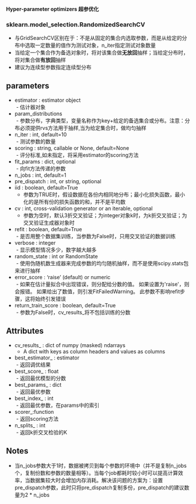 #### Hyper-parameter optimizers 超参优化 <br>
### sklearn.model_selection.RandomizedSearchCV <br>
- 与GridSearchCV区别在于：不是从固定的集合内选取参数，而是从给定的分布中选取一定数量的值作为测试对象，n_iter指定测试对象数量<br>
- 当给定一个集合作为备选对象时，将对该集合做**无放回**抽样；当给定分布时，将对集合做**有放回**抽样<br>
- 建议为连续型参数指定连续型分布<br>
## parameters <br>
- estimator : estimator object<br>
  - 估计器对象<br>
- param_distributions<br>
  - 参数分布，字典类型，变量名称作为key+给定的备选集合或分布。注意：分布必须提供rvs方法用于抽样,当为给定集合时，做均匀抽样<br>
- n_iter : int, default=10<br>
  - 测试参数的数量<br>
- scoring : string, callable or None, default=None<br>
  - 评分标准,如未指定，将采用estimator的scoring方法<br>
- fit_params : dict, optional<br>
  - 向fit方法传递的参数<br>
- n_jobs : int, default=1<br>
- pre_dispatch : int, or string, optional<br>
- iid : boolean, default=True  <br>
  - 参数为TRUE时，假设数据在各份内相同地分布；最小化损失函数，最小化的是所有份的损失函数的和，并不是平均数<br>
- cv : int, cross-validation generator or an iterable, optional<br>
  - 参数为空时，默认3折交叉验证；为integer对象k时，为k折交叉验证；为交叉验证生成器对象时<br>
- refit : boolean, default=True<br>
  - 是否用整个数据集训练，当参数为False时，只用交叉验证的数据训练<br>
- verbose : integer<br>
  - 显示模型情况多少，数字越大越多<br>
- random_state : int or RandomState<br>
  - 使用伪随机数生成器来完成参数的均匀随机抽样，而不是使用scipy.stats包来进行抽样<br>
- error_score : ‘raise’ (default) or numeric<br>
  - 如果在估计量拟合中出现错误，则分配给分数的值。 如果设置为'raise'，则会报错。 如果给出了数值，则引发FitFailedWarning。 此参数不影响refit步骤，这将始终引发错误<br>
- return_train_score : boolean, default=True<br>
  - 参数为False时，cv_results_将不包括训练的分数<br>
## Attributes<br>
- cv_results_ : dict of numpy (masked) ndarrays<br>
  - A dict with keys as column headers and values as columns<br>
- best_estimator_ : estimator<br>
  - 返回调优结果<br>
- best_score_ : float<br>
  - 返回最优模型的分数<br>
- best_params_ : dict<br>
  - 返回最优参数<br>
- best_index_ : int<br>
  - 返回最优参数，在params中的索引<br>
- scorer_:function<br>
  - 返回scoring方法<br>
- n_splits_ : int<br>
  - 返回k折交叉检验的K<br>
## Notes<br>
- 当n_jobs参数大于1时，数据被拷贝到每个参数的环境中（并不是复制n_jobs个，复制份数和参数的数量相等）。当每个job都耗时较小时可以提高计算效率，当数据集较大时会增加内存消耗。解决该问题的方案为：设置pre_dispatch参数，此时只将pre_dispatch复制多份，pre_dispatch的建议数量为2 * n_jobs<br>
